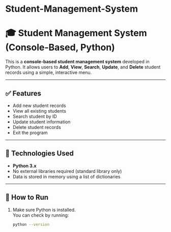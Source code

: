 # Student-Management-System
# 🎓 Student Management System (Console-Based, Python)

This is a **console-based student management system** developed in Python. It allows users to **Add**, **View**, **Search**, **Update**, and **Delete** student records using a simple, interactive menu.

---

## ✅ Features

- Add new student records
- View all existing students
- Search student by ID
- Update student information
- Delete student records
- Exit the program

---

## 🧰 Technologies Used

- **Python 3.x**
- No external libraries required (standard library only)
- Data is stored in memory using a list of dictionaries

---

## 🚀 How to Run

1. Make sure Python is installed.  
   You can check by running:

   ```bash
   python --version
